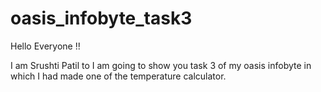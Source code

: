# oasis_infobyte_task3

Hello Everyone !!

I am Srushti Patil to I am going to show you task 3 of my oasis infobyte in which I had made one of the temperature calculator.
